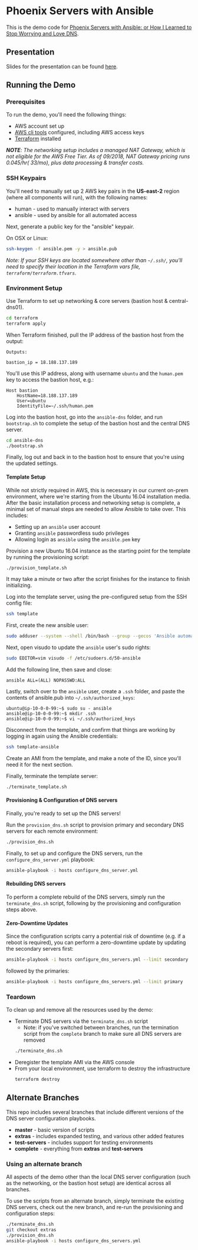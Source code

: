Phoenix Servers with Ansible
============================

This is the demo code for [Phoenix Servers with Ansible: or How I Learned to Stop Worrying and Love
 DNS](https://docs.google.com/presentation/d/1qA5vXhKMeg2iOgg4lIYN6OTwpa46EzXhr70U1a05Z0g/edit?usp=sharing).

Presentation
----------------------

Slides for the presentation can be found 
[here](https://docs.google.com/presentation/d/1qA5vXhKMeg2iOgg4lIYN6OTwpa46EzXhr70U1a05Z0g/edit?usp=sharing).

Running the Demo
----------------------

### Prerequisites

To run the demo, you'll need the following things:
- AWS account set up
- [AWS cli tools](https://docs.aws.amazon.com/cli/latest/userguide/installing.html) configured, including AWS access keys
- [Terraform](https://www.terraform.io/intro/getting-started/install.html) installed

_**NOTE**: The networking setup includes a managed NAT Gateway, which is not eligible for the AWS Free Tier. 
As of 09/2018, NAT Gateway pricing runs $0.045/hr (~$33/mo), plus data processing & transfer costs._

### SSH Keypairs

You'll need to manually set up 2 AWS key pairs in the **US-east-2** region (where all components will run), 
with the following names:

- human - used to manually interact with servers
- ansible - used by ansible for all automated access 

Next, generate a public key for the "ansible" keypair.

On OSX or Linux:

```bash
ssh-keygen -f ansible.pem -y > ansible.pub
``` 

_Note: If your SSH keys are located somewhere other than `~/.ssh/`, you'll need to specify their location in the 
Terraform vars file, `terraform/terraform.tfvars`._

### Environment Setup

Use Terraform to set up networking & core servers (bastion host & central-dns01).
```bash
cd terraform
terraform apply
```

When Terraform finished, pull the IP address of the bastion host from the output:
```
Outputs:

bastion_ip = 18.188.137.189
```

You'll use this IP address, along with username `ubuntu` and the `human.pem` key to access the bastion host, e.g.: 
```
Host bastion
    HostName=18.188.137.189
    User=ubuntu
    IdentityFile=~/.ssh/human.pem
```

Log into the bastion host, go into the `ansible-dns` folder, and run `bootstrap.sh` to complete the setup of the 
bastion host and the central DNS server.
```bash
cd ansible-dns
./bootstrap.sh
``` 

Finally, log out and back in to the bastion host to ensure that you're using the updated settings.  

#### Template Setup 

While not strictly required in AWS, this is necessary in our current on-prem environment, where we're starting 
from the Ubuntu 16.04 installation media. After the basic installation process and networking setup is complete,
a minimal set of manual steps are needed to allow Ansible to take over. This includes:
- Setting up an `ansible` user account
- Granting `ansible` passwordless sudo privileges
- Allowing login as `ansible` using the `ansible.pem` key 

Provision a new Ubuntu 16.04 instance as the starting point for the template by running the provisioning script:
```bash
./provision_template.sh
```

It may take a minute or two after the script finishes for the instance to finish initializing. 

Log into the template server, using the pre-configured setup from the SSH config file:
```bash
ssh template
``` 

First, create the new ansible user:
```bash
sudo adduser --system --shell /bin/bash --group --gecos 'Ansible automation user' --disabled-password ansible
``` 

Next, open visudo to update the `ansible` user's sudo rights:
```bash
sudo EDITOR=vim visudo -f /etc/sudoers.d/50-ansible
```

Add the following line, then save and close:
```
ansible ALL=(ALL) NOPASSWD:ALL
```

Lastly, switch over to the `ansible` user, create a `.ssh` folder, and paste the contents of ansible.pub 
into `~/.ssh/authorized_keys`:
```
ubuntu@ip-10-0-0-99:~$ sudo su - ansible
ansible@ip-10-0-0-99:~$ mkdir .ssh
ansible@ip-10-0-0-99:~$ vi ~/.ssh/authorized_keys
``` 

Disconnect from the template, and confirm that things are working by logging in again using the 
Ansible credentials:
```bash
ssh template-ansible
```

Create an AMI from the template, and make a note of the ID, since you'll need it for the next section. 

Finally, terminate the template server:
```bash
./terminate_template.sh
```

#### Provisioning & Configuration of DNS servers
 
Finally, you're ready to set up the DNS servers!
 
Run the `provision_dns.sh` script to provision primary and secondary DNS servers for each remote environment:
```bash
./provision_dns.sh
```

Finally, to set up and configure the DNS servers, run the `configure_dns_server.yml` playbook:

```bash
ansible-playbook -i hosts configure_dns_server.yml
```


#### Rebuilding DNS servers

To perform a complete rebuild of the DNS servers, simply run the `terminate_dns.sh` script, following by the 
provisioning and configuration steps above.

#### Zero-Downtime Updates

Since the configuration scripts carry a potential risk of downtime (e.g. if a reboot is required), you can 
perform a zero-downtime update by updating the secondary servers first: 

```bash
ansible-playbook -i hosts configure_dns_servers.yml --limit secondary
```

followed by the primaries:

```bash
ansible-playbook -i hosts configure_dns_servers.yml --limit primary
```

### Teardown

To clean up and remove all the resources used by the demo: 

- Terminate DNS servers via the `terminate_dns.sh` script
    - Note: if you've switched between branches, run the termination script from the `complete` branch to make 
    sure all DNS servers are removed
    ```bash
    ./terminate_dns.sh
    ```
- Deregister the template AMI via the AWS console 
- From your local environment, use terraform to destroy the infrastructure
    ```bash
    terraform destroy
    ```

Alternate Branches
----------------------

This repo includes several branches that include different versions of the DNS server configuration playbooks.

- **master** - basic version of scripts
- **extras** - includes expanded testing, and various other added features
- **test-servers** - includes support for testing environments
- **complete** - everything from **extras** and **test-servers**

### Using an alternate branch

All aspects of the demo other than the local DNS server configuration (such as the networking, or the bastion host 
setup) are identical across all branches.

To use the scripts from an alternate branch, simply terminate the existing DNS servers, check out the new branch, 
and re-run the provisioning and configuration steps:

```bash
./terminate_dns.sh
git checkout extras
./provision_dns.sh
ansible-playbook -i hosts configure_dns_servers.yml
```


